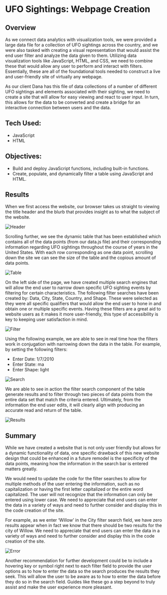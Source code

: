 # UFO Sightings: Webpage Creation

## Overview
As we connect data analytics with visualization tools, we were provided a large data file for a collection of UFO sightings across the country, and we were also tasked with creating a visual representation that would assist the end user filter and analyze the data given to them. Utilizing data visualization tools like JavaScript, HTML, and CSS, we need to combine these that would allow any user to perform and interact with filters. Essentially, these are all of the foundational tools needed to construct a live and user-friendly site of virtually any webpage.

As our client Dana has this file of data collections of a number of different UFO sightings and elements associated with their sighting, we need to create a site that will allow for easy viewing and react to user input. In turn, this allows for the data to be converted and create a bridge for an interactive connection between users and the data. 

## Tech Used:
- JavaScript
- HTML

## Objectives:
- Build and deploy JavaScript functions, including built-in functions.
- Create, populate, and dynamically filter a table using JavaScript and HTML.

## Results
When we first access the website, our browser takes us straight to viewing the title header and the blurb that provides insight as to what the subject of the website.

![Header](static/images/ufo_site_header.png)

Scrolling further, we see the dynamic table that has been established which contains all of the data points (from our data.js file) and their corresponding information regarding UFO sightings throughout the course of years in the United States. With each row corresponding as one data point, scrolling down the site we can see the size of the table and the copious amount of data points.

![Table](static/images/data_table.png)

On the left side of the page, we have created multiple search engines that will allow the end user to narrow down specific UFO sighting events by filtering for certain characteristics. The following filter searches have been created by: Data, City, State, Country, and Shape. These were selected as they were all specific qualifiers that would allow the end user to hone in and obtain one or multiple specific events. Having these filters are a great aid to website users as it makes it more user-friendly, this type of accessibility is key to keeping user satisfaction in mind.  

![Filter](static/images/filter.png)

Using the following example, we are able to see in real time how the filters work in conjugation with narrowing down the data in the table. For example, by setting the following filters:

- Enter Date: 1/7/2010
- Enter State: ma
- Enter Shape: light

![Search](static/images/filter_search.png)

We are able to see in action the filter search component of the table generate results and to filter through two pieces of data points from the entire data set that match the criteria entered. Ultimately, from the information the end user edits, it will clearly align with producing an accurate read and return of the table. 

![Results](static/images/filter_results.png)

## Summary
While we have created a website that is not only user friendly but allows for a dynamic functionality of data, one specific drawback of this new website design that could be enhanced in a future remodel is the specificity of the data points, meaning how the information in the search bar is entered matters greatly. 

We would need to update the code for the filter searches to allow for multiple methods of the user entering the information, such as no capitalization or having the first letter capitalized or the entire word capitalized. The user will not recognize that the information can only be entered using lower case. We need to appreciate that end users can enter the data in a variety of ways and need to further consider and display this in the code creation of the site. 

For example, as we enter ‘Willow’ in the City filter search field, we have zero results appear when in fact we know that there should be two results for the city of Willow. We need to appreciate that end users can enter the data in a variety of ways and need to further consider and display this in the code creation of the site.

![Error](static/images/filter_error.png)

Another recommendation for further development could be to include a hovering key or symbol right next to each filter field to provide the user options as to how to enter the data so the search produces the results they seek. This will allow the user to be aware as to how to enter the data before they do so in the search field. Guides like these go a step beyond to truly assist and make the user experience more pleasant. 
